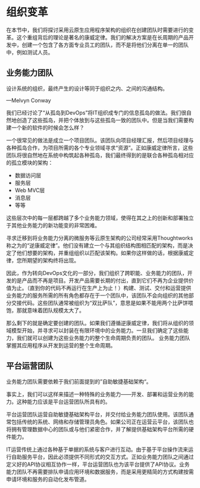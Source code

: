 # 组织变革

在本节中，我们将探讨采用云原生应用程序架构的组织在创建团队时需要进行的变革。这个重组背后的理论是著名的康威定律。我们的解决方案是在长周期的产品开发中，创建一个包含了各方面专业员工的团队，而不是将他们分离在单一的团队中，例如测试人员。

## 业务能力团队

设计系统的组织，最终产生的设计等同于组织之内、之间的沟通结构。

—Melvyn Conway

我们已经讨论了“从孤岛到DevOps”将IT组织成专门的信息孤岛的做法。我们很自然地创造了这些孤岛，并把个体放到与这些孤岛一致的团队中。但是当我们需要构建一个新的软件的时候会怎么样？

一个很常见的做法是成立一个项目团队。该团队向项目经理汇报，然后项目经理与各种孤岛合作，为项目所需的各个专业领域寻求“资源”。正如康威定律所言，这些团队将很自然地在系统中构筑起各种孤岛，我们最终得到的是联合各种孤岛相对应的孤立模块的架构：

- 数据访问层
- 服务层
- Web MVC层
- 消息层
- 等等

这些层次中的每一层都跨越了多个业务能力领域，使得在其之上的创新和部署独立于其他业务能力的新功能变的非常困难。

寻求迁移到将业务能力分离的微服务等云原生架构的公司经常采用Thoughtworks称之为的“逆康威定律”。他们没有建立一个与其组织结构图相匹配的架构，而是决定了他们想要的架构，并重组组织以匹配该架构。如果你这样做的话，根据康威定律，您所期望的架构终将出现。

因此，作为转向DevOps文化的一部分，我们组织了跨职能、业务能力的团队，开发的是产品而不再是项目。开发产品需要长期的付出，直到它们不再为企业提供价值为止。（直到你的代码不再运行在生产上为止！）构建、测试、交付和运营提供业务能力的服务所需的所有角色都存在于一个团队中，该团队不会向组织的其他部分交接代码。这些团队通常被组织为“双比萨队”，意思是如果不能用两个比萨饼喂饱，那就意味着团队规模太大了。

那么剩下的就是确定要创建的团队。如果我们遵循逆康威定律，我们将从组织的领域模型开始，并寻求可以封装在有限环境中的业务能力。一旦我们确定了这些能力，我们就可以创建为这些业务能力的整个生命周期负责的团队。 业务能力团队掌握其应用程序从开发到运营的整个生命周期。

## 平台运营团队

业务能力团队需要依赖于我们前面提到的”自助敏捷基础架构“。

事实上，我们可以这样来描述一种特殊的业务能力——开发、部署和运营业务的能力。这种能力应该是平台运营团队所具有的。

平台运营团队运营自助敏捷基础架构平台，并交付给业务能力团队使用。该团队通常包括传统的系统、网络和存储管理员角色。如果公司正在运营云平台，该团队也将拥有管理数据中心的团队或与他们紧密合作，并了解提供基础架构平台所需的硬件能力。

IT运营传统上通过各种基于单据的系统与客户进行互动。由于基于平台操作流来运行自助服务平台，因此必须提供不同形式的交互方式。正如业务能力团队之间通过定义好的API协议相互协作一样，平台运营团队也为该平台提供了API协议。业务能力团队不再需要排队申请应用环境和数据服务，而是采用更精简的方式构建按需申请环境和服务的自动化发布管道。